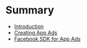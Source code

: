 # Summary

* [Introduction](readme.md)
* [Creating App Ads](1_creating-ads/1_Creating-App-Ads.md)  
* [Facebook SDK for App Ads](2_sdk/1_Facebook-SDK-for-App-Ads.md) 
   